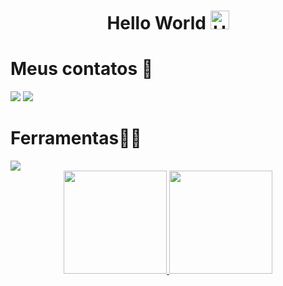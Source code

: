 <h1 align="center"> Hello World 
  <img src="https://raw.githubusercontent.com/Tarikul-Islam-Anik/Animated-Fluent-Emojis/master/Emojis/Hand%20gestures/Hand%20with%20Fingers%20Splayed%20Light%20Skin%20Tone.png" 
    alt="Hand with Fingers Splayed Light Skin Tone" 
    width="30" 
    height="30" />
</h1>

<h1>Meus contatos 📲</h1>
<div style="flex">
  <a href="https://www.instagram.com/daviiisousa18/?__pwa=1" target="_blank"><img src="https://skillicons.dev/icons?i=instagram&theme=dark" /></a>
  <a href="https://www.linkedin.com/in/davi-sousa-alves/" target="_blank"><img src="https://skillicons.dev/icons?i=linkedin&theme=dark" /></a>
</div>
<h1>Ferramentas👨‍💻</h1>
   <img src="https://skillicons.dev/icons?i=vscode,html,css,js,ts,react,tailwind,bootstrap,git,github&theme=dark" />

 <br> 

 <div align="center">
  <a href="https://github.com/daviiisousa">
    <img height="165em" src="https://github-readme-stats.vercel.app/api?username=daviiisousa&show_icons=true&theme=radical"/>
    <img height="165em" src="https://github-readme-stats.vercel.app/api/top-langs/?username=daviiisousa&layout=compact&theme=radical"/>
  </a>
</div>
